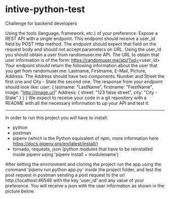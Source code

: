 # intive-python-test

Challenge for backend developers

Using the tools (language, framework, etc.) of your preference:
Expose a REST API with a single endpoint. This endpoint should receive a user_id field by
POST Http method. The endpoint should expect that field on the request body and should not
accept parameters on URL.
Using the user_id you should obtain a user from randomuser.me API. The URL to obtain that
user information is of the form: https://randomuser.me/api/?ud=<user_id>
Your endpoint should return the following information about the user that you get from
randomuser.me: Lastname, Firstname, E-Mail, Picture, Address. The Address should have two
components: Number and Street the first one and City - State the second one.
The response from your endpoint should look like:
user: {
lastname: "LastName",
firstname: "FiestName",
image: "http://image.url"
Address: {
street: "123 false street",
city: "City - State"
}
}
}
We expect to receive your code in a git repository with a README with all the necessary
information to up your API and test it.

--------------------------------------------------------------------------------------------------------
In order to run this project you will have to install:

- python
- postman
- pipenv (which is the Python equivalent of npm, more information here https://docs.pipenv.org/en/latest/install/)
- tornado, requests, json (python modules that have to be reinstalled inside pipenv using 'pipenv install + modulename')

After setting the environment and cloning the project run the app using the command 'pipenv run python app.py' inside the project
folder, and test the post request in postman sending a post request to the url http://localhost:46546 with the key 'user_id' and any value
of your preference. You will receive a json with the user information as shown in the picture below. 
